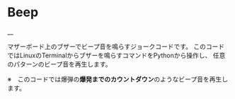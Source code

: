 # Beep
__

マザーボード上のブザーでビープ音を鳴らすジョークコードです。
このコードではLinuxのTerminalからブザーを鳴らすコマンドをPythonから操作し、
任意のパターンのビープ音を再生します。

※　このコードでは爆弾の**爆発までのカウントダウン**のようなビープ音を再生します。

